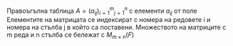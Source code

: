 Правоъгълна таблица $A={(a_{ij})^{m}_{i=1}}^{n}_{j=1}$
с елементи $a_{ij}$ от поле
Елементите на матрицата се индексират с номера на редовете i и номера на стълба j в който са поставени. Множеството на матриците с m реда и n стълба се бележат с $M_{m\times n}(F)$ 

